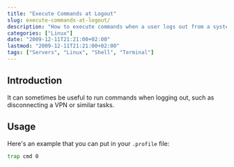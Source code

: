 ```yaml
---
title: "Execute Commands at Logout"
slug: execute-commands-at-logout/
description: "How to execute commands when a user logs out from a system, such as disconnecting a VPN or performing cleanup tasks."
categories: ["Linux"]
date: "2009-12-11T21:21:00+02:00"
lastmod: "2009-12-11T21:21:00+02:00"
tags: ["Servers", "Linux", "Shell", "Terminal"]
---
```


## Introduction

It can sometimes be useful to run commands when logging out, such as disconnecting a VPN or similar tasks.

## Usage

Here's an example that you can put in your `.profile` file:

```bash
trap cmd 0
```
